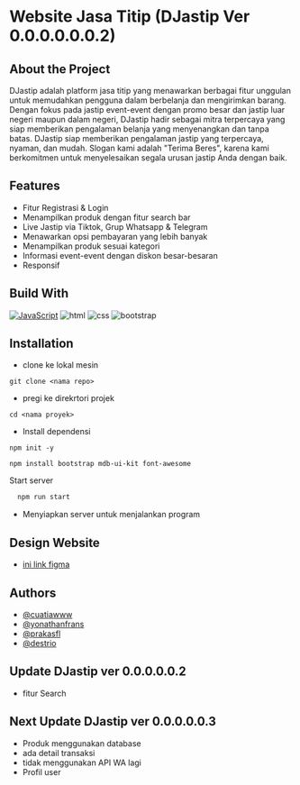 # Website Jasa Titip (DJastip Ver 0.0.0.0.0.0.2)
## About the Project
DJastip adalah platform jasa titip yang menawarkan berbagai fitur unggulan untuk memudahkan pengguna dalam berbelanja dan mengirimkan barang. Dengan fokus pada jastip event-event dengan promo besar dan jastip luar negeri maupun dalam negeri, DJastip hadir sebagai mitra terpercaya yang siap memberikan pengalaman belanja yang menyenangkan dan tanpa batas. 
DJastip siap memberikan pengalaman jastip yang terpercaya, nyaman, dan mudah. Slogan kami adalah "Terima Beres", karena kami berkomitmen untuk menyelesaikan segala urusan jastip Anda dengan baik.

## Features

- Fitur Registrasi & Login 
- Menampilkan produk dengan fitur search bar
- Live Jastip via Tiktok, Grup Whatsapp & Telegram
- Menawarkan opsi pembayaran yang lebih banyak
- Menampilkan produk sesuai kategori 
- Informasi event-event dengan diskon besar-besaran
- Responsif 

## Build With

[![JavaScript](https://img.shields.io/badge/JavaScript-F7DF1E?style=for-the-badge&logo=javascript&logoColor=black)](https://www.JavaScript.net/)
![html](https://img.shields.io/badge/HTML5-E34F26?style=for-the-badge&logo=html5&logoColor=white)
![css](https://img.shields.io/badge/CSS3-1572B6?style=for-the-badge&logo=css3&logoColor=white)
![bootstrap](https://img.shields.io/badge/Bootstrap-563D7C?style=for-the-badge&logo=bootstrap&logoColor=white)


## Installation

- clone ke lokal mesin

```
git clone <nama repo>
```
- pregi ke direkrtori projek
```
cd <nama proyek>
```
- Install dependensi
```
npm init -y
```

```
npm install bootstrap mdb-ui-kit font-awesome
```

Start server

```bash
  npm run start
```


- Menyiapkan server untuk menjalankan program
## Design Website
- [ini link figma](https://www.figma.com/file/O27KZhROeO2XkCKiyTGX3g/web-jastip?type=design&node-id=6%3A1015&mode=design&t=mYfikfqOhpHniOPw-1)

## Authors

- [@cuatiawww](https://www.github.com/cuatiawww)
- [@yonathanfrans](https://github.com/yonathanfrans)
- [@prakasfl](https://github.com/)
- [@destrio](https://github.com/)

## Update DJastip ver 0.0.0.0.0.2
- fitur Search
## Next Update DJastip ver 0.0.0.0.0.3
- Produk menggunakan database
- ada detail transaksi
- tidak menggunakan API WA lagi
- Profil user
